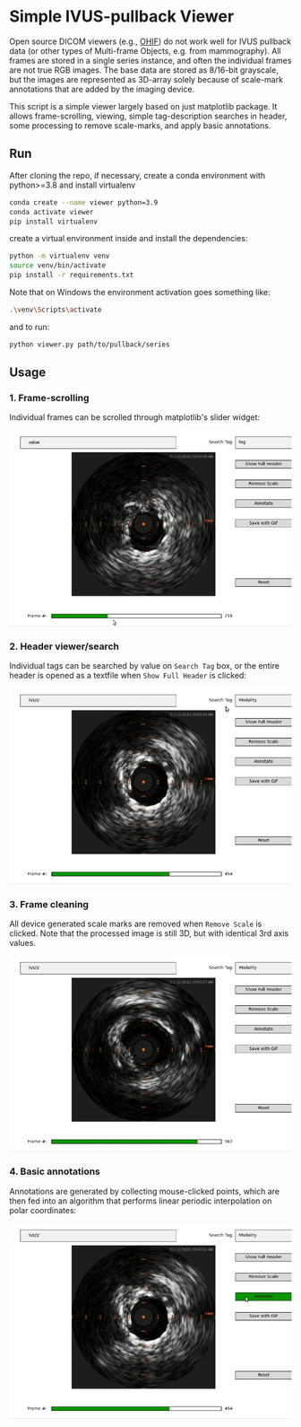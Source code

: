 # Simple IVUS-pullback Viewer

Open source DICOM viewers (e.g., [OHIF](https://ohif.org/)) do not work well for 
IVUS pullback data (or other types of Multi-frame Objects, e.g. from mammography). 
All frames are stored in a single series instance, and often the individual frames 
are not true RGB images. The base data are stored as 8/16-bit grayscale, but the images are 
represented as 3D-array solely because of scale-mark annotations that are added 
by the imaging device.

This script is a simple viewer largely based on just matplotlib package. It allows 
frame-scrolling, viewing, simple tag-description searches in header, some 
processing to remove scale-marks, and apply basic annotations.

## Run

After cloning the repo, if necessary, create a conda environment with python>=3.8 and install
virtualenv
```bash
conda create --name viewer python=3.9
conda activate viewer
pip install virtualenv
```

create a virtual environment inside and install the dependencies:
```bash
python -m virtualenv venv
source venv/bin/activate
pip install -r requirements.txt
```

Note that on Windows the environment activation goes something like:
```bash
.\venv\Scripts\activate
```
and to run:
```bash
python viewer.py path/to/pullback/series
```

## Usage

### 1. Frame-scrolling

Individual frames can be scrolled through matplotlib's slider widget:

![](demo/scroll.gif)

### 2. Header viewer/search

Individual tags can be searched by value on `Search Tag` box, or the 
entire header is opened as a textfile when `Show Full Header` is clicked:

![](demo/header.gif)

### 3. Frame cleaning

All device generated scale marks are removed when `Remove Scale` is clicked. 
Note that the processed image is still 3D, but with identical 3rd axis values.

![](demo/rmscale.gif)

### 4. Basic annotations

Annotations are generated by collecting mouse-clicked points, which are then 
fed into an algorithm that performs linear periodic interpolation on polar 
coordinates:

![](demo/annotation.gif)